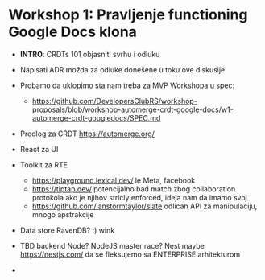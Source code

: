 # Workshop 1: Pravljenje functioning Google Docs klona

- **INTRO**: CRDTs 101 objasniti svrhu i odluku
- Napisati ADR možda za odluke donešene u toku ove diskusije


- Probamo da uklopimo sta nam treba za MVP Workshopa u spec:
   -   https://github.com/DevelopersClubRS/workshop-proposals/blob/workshop-automerge-crdt-google-docs/w1-automerge-crdt-googledocs/SPEC.md
- Predlog za CRDT https://automerge.org/
- React za UI
- Toolkit za RTE
  - https://playground.lexical.dev/  le Meta, facebook
  - https://tiptap.dev/ potencijalno bad match zbog collaboration protokola ako je njihov stricly enforced, ideja nam da imamo svoj
  - https://github.com/ianstormtaylor/slate  odlican API za manipulaciju, mnogo apstrakcije
- Data store RavenDB? :) wink
- TBD backend Node? NodeJS master race? Nest maybe https://nestjs.com/ da se fleksujemo sa ENTERPRISE arhitekturom
- 

